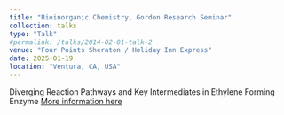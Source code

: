 ```yaml
---
title: "Bioinorganic Chemistry, Gordon Research Seminar"
collection: talks
type: "Talk"
#permalink: /talks/2014-02-01-talk-2
venue: "Four Points Sheraton / Holiday Inn Express"
date: 2025-01-19
location: "Ventura, CA, USA"
---
```

Diverging Reaction Pathways and Key Intermediates in Ethylene Forming Enzyme
[More information here](https://www.grc.org/bioinorganic-chemistry-grs-conference/2025/)

